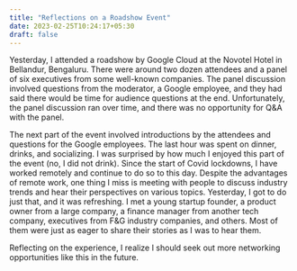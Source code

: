 ```yaml
---
title: "Reflections on a Roadshow Event"
date: 2023-02-25T10:24:17+05:30
draft: false
---
```


Yesterday, I attended a roadshow by Google Cloud at the Novotel Hotel in Bellandur, Bengaluru. There were around two dozen attendees and a panel of six executives from some well-known companies. The panel discussion involved questions from the moderator, a Google employee, and they had said there would be time for audience questions at the end. Unfortunately, the panel discussion ran over time, and there was no opportunity for Q&A with the panel.

The next part of the event involved introductions by the attendees and questions for the Google employees. The last hour was spent on dinner, drinks, and socializing. I was surprised by how much I enjoyed this part of the event (no, I did not drink). Since the start of Covid lockdowns, I have worked remotely and continue to do so to this day. Despite the advantages of remote work, one thing I miss is meeting with people to discuss industry trends and hear their perspectives on various topics. Yesterday, I got to do just that, and it was refreshing. I met a young startup founder, a product owner from a large company, a finance manager from another tech company, executives from F&G industry companies, and others. Most of them were just as eager to share their stories as I was to hear them.

Reflecting on the experience, I realize I should seek out more networking opportunities like this in the future.

